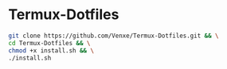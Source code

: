 # Termux-Dotfiles

```bash
git clone https://github.com/Venxe/Termux-Dotfiles.git && \
cd Termux-Dotfiles && \
chmod +x install.sh && \
./install.sh
```
